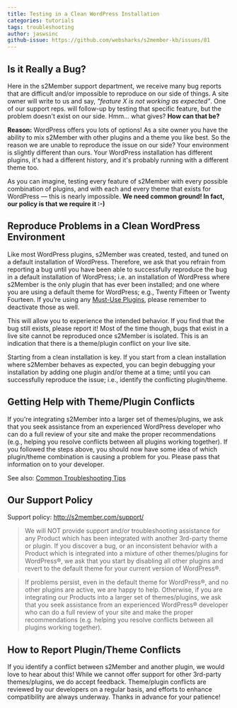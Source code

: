 ```yaml
---
title: Testing in a Clean WordPress Installation
categories: tutorials
tags: troubleshooting
author: jaswsinc
github-issue: https://github.com/websharks/s2member-kb/issues/81
---
```


## Is it Really a Bug?

Here in the s2Member support department, we receive many bug reports that are difficult and/or impossible to reproduce on our side of things. A site owner will write to us and say, _"feature X is not working as expected"_. One of our support reps. will follow-up by testing that specific feature, but the problem doesn't exist on our side. Hmm... what gives? **How can that be?**

**Reason:** WordPress offers you lots of options! As a site owner you have the ability to mix s2Member with other plugins and a theme you like best. So the reason we are unable to reproduce the issue on our side? Your environment is slightly different than ours. Your WordPress installation has different plugins, it's had a different history, and it's probably running with a different theme too.

As you can imagine, testing every feature of s2Member with every possible combination of plugins, and with each and every theme that exists for WordPress — this is nearly impossible. **We need common ground! In fact, our policy is that we require it :-)**

## Reproduce Problems in a Clean WordPress Environment

Like most WordPress plugins, s2Member was created, tested, and tuned on a default installation of WordPress. Therefore, we ask that you refrain from reporting a bug until you have been able to successfully reproduce the bug in a default installation of WordPress; i.e. an installation of WordPress where s2Member is the only plugin that has ever been installed; and one where you are using a default theme for WordPress; e.g., Twenty Fifteen or Twenty Fourteen. If you’re using any [Must-Use Plugins](http://codex.wordpress.org/Must_Use_Plugins), please remember to deactivate those as well.

This will allow you to experience the intended behavior. If you find that the bug still exists, please report it! Most of the time though, bugs that exist in a live site cannot be reproduced once s2Member is isolated. This is an indication that there is a theme/plugin conflict on your live site.

Starting from a clean installation is key. If you start from a clean installation where s2Member behaves as expected, you can begin debugging your installation by adding one plugin and/or theme at a time; until you can successfully reproduce the issue; i.e., identify the conflicting plugin/theme.

## Getting Help with Theme/Plugin Conflicts

If you're integrating s2Member into a larger set of themes/plugins, we ask that you seek assistance from an experienced WordPress developer who can do a full review of your site and make the proper recommendations (e.g., helping you resolve conflicts between all plugins working together). If you followed the steps above, you should now have some idea of which plugin/theme combination is causing a problem for you. Please pass that information on to your developer.

See also: [Common Troubleshooting Tips](https://github.com/websharks/s2member-kb/issues/132)

## Our Support Policy

Support policy: <http://s2member.com/support/>

> We will NOT provide support and/or troubleshooting assistance for any Product which has been integrated with another 3rd-party theme or plugin. If you discover a bug, or an inconsistent behavior with a Product which is integrated into a mixture of other themes/plugins for WordPress®, we ask that you start by disabling all other plugins and revert to the default theme for your current version of WordPress®.

> If problems persist, even in the default theme for WordPress®, and no other plugins are active, we are happy to help. Otherwise, if you are integrating our Products into a larger set of themes/plugins, we ask that you seek assistance from an experienced WordPress® developer who can do a full review of your site and make the proper recommendations (e.g. helping you resolve conflicts between all plugins working together).

## How to Report Plugin/Theme Conflicts

If you identify a conflict between s2Member and another plugin, we would love to hear about this! While we cannot offer support for other 3rd-party themes/plugins, we do accept feedback. Theme/plugin conflicts are reviewed by our developers on a regular basis, and efforts to enhance compatibility are always underway. Thanks in advance for your patience!

